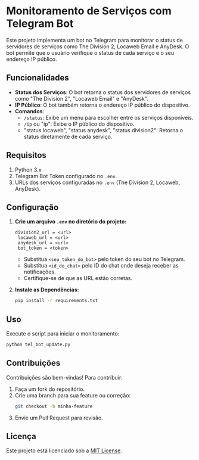 # Monitoramento de Serviços com Telegram Bot

Este projeto implementa um bot no Telegram para monitorar o status de servidores de serviços como The Division 2, Locaweb Email e AnyDesk. O bot permite que o usuário verifique o status de cada serviço e o seu endereço IP público.

## Funcionalidades

- **Status dos Serviços**: O bot retorna o status dos servidores de serviços como "The Division 2", "Locaweb Email" e "AnyDesk".
- **IP Público**: O bot também retorna o endereço IP público do dispositivo.
- **Comandos**:
  - `/status`: Exibe um menu para escolher entre os serviços disponíveis.
  - `/ip` ou "ip": Exibe o IP público do dispositivo.
  - "status locaweb", "status anydesk", "status division2": Retorna o status diretamente de cada serviço.

## Requisitos

1. Python 3.x
2. Telegram Bot Token configurado no `.env`.
3. URLs dos serviços configuradas no `.env` (The Division 2, Locaweb, AnyDesk).

## Configuração

1. **Crie um arquivo `.env` no diretório do projeto:**

   ```
   division2_url = <url>
    locaweb_url = <url>
    anydesk_url = <url>
    bot_token = <token>
   ```

   - Substitua `<seu_token_do_bot>` pelo token do seu bot no Telegram.
   - Substitua `<id_do_chat>` pelo ID do chat onde deseja receber as notificações.
   - Certifique-se de que as URL estão corretas.

2. **Instale as Dependências:**
   ```bash
   pip install -r requirements.txt
   ```

## Uso

Execute o script para iniciar o monitoramento:

```bash
python tel_bot_update.py
```


## Contribuições

Contribuições são bem-vindas! Para contribuir:

1. Faça um fork do repositório.
2. Crie uma branch para sua feature ou correção:
   ```bash
   git checkout -b minha-feature
   ```
3. Envie um Pull Request para revisão.

## Licença

Este projeto está licenciado sob a [MIT License](LICENSE).
